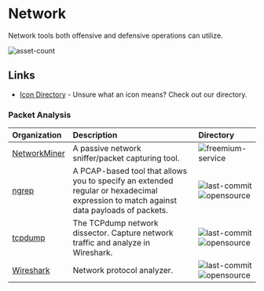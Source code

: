 # Network

Network tools both offensive and defensive operations can utilize.

![asset-count](https://img.shields.io/badge/Tools%20%26%20Resources%20Available-3-3c85d4?style=for-the-badge)

## Links <!-- {docsify-ignore} -->

- [Icon Directory](../ICONS.md) - Unsure what an icon means? Check out our directory.

### Packet Analysis

| Organization | Description | Directory |
| :--- | :--- | :--- |
| [NetworkMiner](https://www.netresec.com/?page=NetworkMiner) | A passive network sniffer/packet capturing tool. | ![freemium-service](https://raw.githubusercontent.com/0xPGP/SecTools/main/docs/icons/freemium-service.png) |
| [ngrep](https://github.com/jpr5/ngrep) | A PCAP-based tool that allows you to specify an extended regular or hexadecimal expression to match against data payloads of packets. | ![last-commit](https://img.shields.io/github/last-commit/jpr5/ngrep?color=3c85d4&style=flat-square) ![opensource](https://raw.githubusercontent.com/0xPGP/SecTools/main/docs/icons/opensource.png) |
| [tcpdump](https://github.com/the-tcpdump-group/tcpdump) | The TCPdump network dissector. Capture network traffic and analyze in Wireshark. | ![last-commit](https://img.shields.io/github/last-commit/the-tcpdump-group/tcpdump?color=3c85d4&style=flat-square) ![opensource](https://raw.githubusercontent.com/0xPGP/SecTools/main/docs/icons/opensource.png) |
| [Wireshark](https://gitlab.com/wireshark/wireshark) | Network protocol analyzer. | ![last-commit](https://img.shields.io/gitlab/last-commit/wireshark/wireshark?color=3c85d4&style=flat-square) ![opensource](https://raw.githubusercontent.com/0xPGP/SecTools/main/docs/icons/opensource.png) |